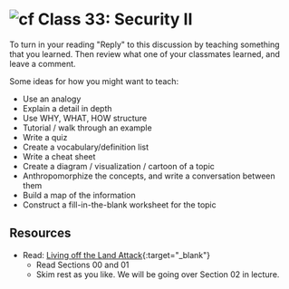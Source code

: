 # ![cf](http://i.imgur.com/7v5ASc8.png) Class 33: Security II

To turn in your reading "Reply" to this discussion by teaching something that you learned. Then review what one of your classmates learned, and leave a comment.

Some ideas for how you might want to teach:
- Use an analogy
- Explain a detail in depth
- Use WHY, WHAT, HOW structure
- Tutorial / walk through an example
- Write a quiz
- Create a vocabulary/definition list
- Write a cheat sheet
- Create a diagram / visualization / cartoon of a topic
- Anthropomorphize the concepts, and write a conversation between them
- Build a map of the information
- Construct a fill-in-the-blank worksheet for the topic

## Resources
- Read: [Living off the Land Attack](https://www.symantec.com/content/dam/symantec/docs/security-center/white-papers/istr-living-off-the-land-and-fileless-attack-techniques-en.pdf){:target="_blank"}
    - Read Sections 00 and 01
    - Skim rest as you like. We will be going over Section 02 in lecture.
<!-- - Watch: [](){:target="_blank"} -->
<!-- - Skim: [](){:target="_blank"} -->
